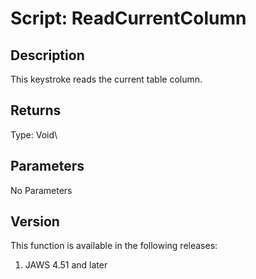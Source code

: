 # Script: ReadCurrentColumn

## Description

This keystroke reads the current table column.

## Returns

Type: Void\

## Parameters

No Parameters

## Version

This function is available in the following releases:

1.  JAWS 4.51 and later
